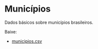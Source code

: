 # Municípios
Dados básicos sobre municípios brasileiros.

Baixe:

  * [municipios.csv](data/municipios.csv)
